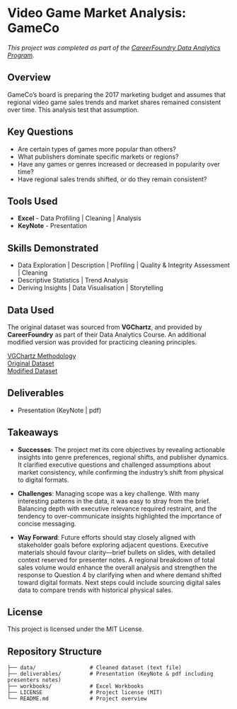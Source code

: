 # Video Game Market Analysis: GameCo

*This project was completed as part of the [CareerFoundry Data Analytics Program](https://careerfoundry.com/en/courses/become-a-data-analyst/).*

## Overview

GameCo’s board is preparing the 2017 marketing budget and assumes that regional video game sales trends and market shares remained consistent over time. This analysis test that assumption.

## Key Questions
- Are certain types of games more popular than others?
- What publishers dominate specific markets or regions?
- Have any games or genres increased or decreased in popularity over time?
- Have regional sales trends shifted, or do they remain consistent?

## Tools Used 

- **Excel** - Data Profiling | Cleaning | Analysis
- **KeyNote** - Presentation

## Skills Demonstrated

- Data Exploration | Description | Profiling | Quality & Integrity Assessment | Cleaning
- Descriptive Statistics | Trend Analysis
- Deriving Insights | Data Visualisation | Storytelling

## Data Used
The original dataset was sourced from **VGChartz**, and provided by **CareerFoundry** as part of their Data Analytics Course. An additional modified version was provided for practicing cleaning principles. 

[VGChartz Methodology](http://www.vgchartz.com/methodology.php)   
[Original Dataset](https://images.careerfoundry.com/public/courses/intro-to-data/E1/vgsales.xlsx)   
[Modified Dataset](https://coach-courses-us.s3.amazonaws.com/public/courses/intro-to-data/E4/vgsales_dirty.xlsx)  


## Deliverables
- Presentation (KeyNote | pdf)

## Takeaways
- **Successes**: The project met its core objectives by revealing actionable insights into genre preferences, regional shifts, and publisher dynamics. It clarified executive questions and challenged assumptions about market consistency, while confirming the industry’s shift from physical to digital formats.

- **Challenges**: Managing scope was a key challenge. With many interesting patterns in the data, it was easy to stray from the brief. Balancing depth with executive relevance required restraint, and the tendency to over-communicate insights highlighted the importance of concise messaging.

- **Way Forward**: Future efforts should stay closely aligned with stakeholder goals before exploring adjacent questions. Executive materials should favour clarity—brief bullets on slides, with detailed context reserved for presenter notes.
A regional breakdown of total sales volume would enhance the overall analysis and strengthen the response to Question 4 by clarifying when and where demand shifted toward digital formats.
Next steps could include sourcing digital sales data to compare trends with historical physical sales. 


## License
This project is licensed under the MIT License.


## Repository Structure

```text
├── data/                 # Cleaned dataset (text file)
├── deliverables/         # Presentation (KeyNote & pdf including presenters notes)
├── workbooks/            # Excel Workbooks
├── LICENSE               # Project license (MIT)
└── README.md             # Project overview